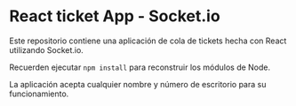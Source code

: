 # React ticket App - Socket.io

Este repositorio contiene una aplicación de cola de tickets hecha con React utilizando Socket.io.

Recuerden ejecutar `npm install` para reconstruir los módulos de Node.

La aplicación acepta cualquier nombre y número de escritorio para su funcionamiento.
